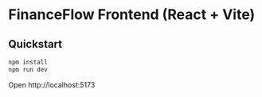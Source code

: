 # FinanceFlow Frontend (React + Vite)

## Quickstart
```bash
npm install
npm run dev
```
Open http://localhost:5173
